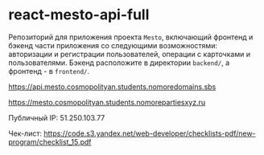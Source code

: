 # react-mesto-api-full

Репозиторий для приложения проекта `Mesto`, включающий фронтенд и бэкенд части приложения со следующими возможностями: авторизации и регистрации пользователей, операции с карточками и пользователями. Бэкенд расположите в директории `backend/`, а фронтенд - в `frontend/`. 
  
https://api.mesto.cosmopolityan.students.nomoredomains.sbs

https://mesto.cosmopolityan.students.nomorepartiesxyz.ru

Публичный IP: 51.250.103.77

Чек-лист: https://code.s3.yandex.net/web-developer/checklists-pdf/new-program/checklist_15.pdf
